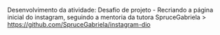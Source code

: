 Desenvolvimento da atividade: Desafio de projeto - Recriando a página inicial do instagram,
seguindo a mentoria da tutora SpruceGabriela > https://github.com/SpruceGabriela/instagram-dio
